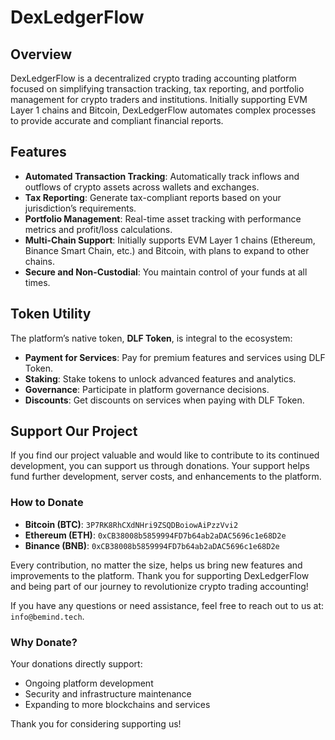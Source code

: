 # DexLedgerFlow

## Overview

DexLedgerFlow is a decentralized crypto trading accounting platform focused on simplifying transaction tracking, tax reporting, and portfolio management for crypto traders and institutions. Initially supporting EVM Layer 1 chains and Bitcoin, DexLedgerFlow automates complex processes to provide accurate and compliant financial reports.

## Features

- **Automated Transaction Tracking**: Automatically track inflows and outflows of crypto assets across wallets and exchanges.
- **Tax Reporting**: Generate tax-compliant reports based on your jurisdiction’s requirements.
- **Portfolio Management**: Real-time asset tracking with performance metrics and profit/loss calculations.
- **Multi-Chain Support**: Initially supports EVM Layer 1 chains (Ethereum, Binance Smart Chain, etc.) and Bitcoin, with plans to expand to other chains.
- **Secure and Non-Custodial**: You maintain control of your funds at all times.

## Token Utility

The platform’s native token, **DLF Token**, is integral to the ecosystem:

- **Payment for Services**: Pay for premium features and services using DLF Token.
- **Staking**: Stake tokens to unlock advanced features and analytics.
- **Governance**: Participate in platform governance decisions.
- **Discounts**: Get discounts on services when paying with DLF Token.

## Support Our Project

If you find our project valuable and would like to contribute to its continued development, you can support us through donations. Your support helps fund further development, server costs, and enhancements to the platform.

### How to Donate

- **Bitcoin (BTC)**: `3P7RK8RhCXdNHri9ZSQDBoiowAiPzzVvi2`
- **Ethereum (ETH)**: `0xCB38008b5859994FD7b64ab2aDAC5696c1e68D2e`
- **Binance (BNB)**: `0xCB38008b5859994FD7b64ab2aDAC5696c1e68D2e`

Every contribution, no matter the size, helps us bring new features and improvements to the platform. Thank you for supporting DexLedgerFlow and being part of our journey to revolutionize crypto trading accounting!

If you have any questions or need assistance, feel free to reach out to us at: `info@bemind.tech`.

### Why Donate?

Your donations directly support:

- Ongoing platform development
- Security and infrastructure maintenance
- Expanding to more blockchains and services

Thank you for considering supporting us!
